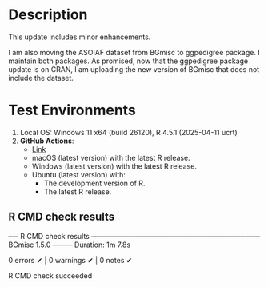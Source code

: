 
# Description

This update includes minor enhancements.

I am also moving the ASOIAF dataset from BGmisc to ggpedigree package. I maintain both packages. As promised, now that the ggpedigree package update is on CRAN, I am uploading the new version of BGmisc that does not include the dataset. 

# Test Environments

1. Local OS: Windows 11 x64 (build 26120), R 4.5.1 (2025-04-11 ucrt)
2. **GitHub Actions**:  
    - [Link](https://github.com/R-Computing-Lab/BGmisc/actions/runs/16362885879)
    - macOS (latest version) with the latest R release.
    - Windows (latest version) with the latest R release.
    - Ubuntu (latest version) with:
        - The development version of R.
        - The latest R release.

        
## R CMD check results


── R CMD check results ────────────────────────────────── BGmisc 1.5.0 ────
Duration: 1m 7.8s

0 errors ✔ | 0 warnings ✔ | 0 notes ✔

R CMD check succeeded
